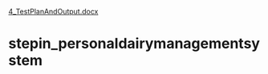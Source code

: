 [4_TestPlanAndOutput.docx](https://github.com/RajarajeshwariChanda/stepin_personaldairymanagementsystem/files/7130414/4_TestPlanAndOutput.docx)
# stepin_personaldairymanagementsystem
